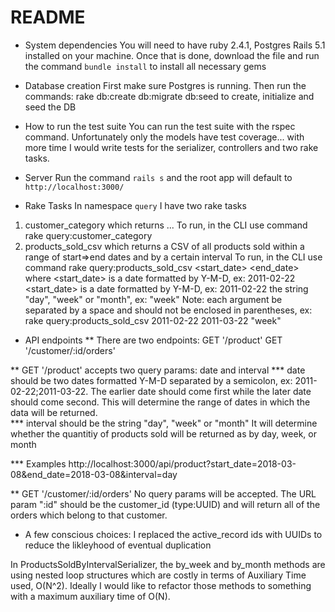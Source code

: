 # README


* System dependencies
You will need to have ruby 2.4.1, Postgres Rails 5.1 installed on your machine.  Once that is done, download the file and run the command `bundle install` to install all necessary gems

* Database creation
First make sure Postgres is running.  Then run the commands: rake db:create db:migrate db:seed to create, initialize and seed the DB

* How to run the test suite
You can run the test suite with the rspec command.  Unfortunately only the models have test coverage... with more time I would write tests for the serializer, controllers and two rake tasks.

* Server
Run the command `rails s` and the root app will default to `http://localhost:3000/`

* Rake Tasks
In namespace `query` I have two rake tasks
1. customer_category which returns ...
To run, in the CLI use command rake query:customer_category
2. products_sold_csv which returns a CSV of all products sold within a range of start=>end dates and by a certain interval
To run, in the CLI use command rake query:products_sold_csv <start_date> <end_date> <interval> where
<start_date> is a date formatted by Y-M-D, ex: 2011-02-22
<start_date> is a date formatted by Y-M-D, ex: 2011-02-22
<interval> the string "day", "week" or "month", ex: "week"
Note: each argument be separated by a space and should not be enclosed in parentheses, ex: rake query:products_sold_csv 2011-02-22 2011-03-22 "week"

* API endpoints
** There are two endpoints: 
GET '/product'
GET '/customer/:id/orders'

** GET '/product' accepts two query params: date and interval
*** date should be two dates formatted Y-M-D separated by a semicolon, ex: 2011-02-22;2011-03-22.  The earlier date should come first while the later date should come second. 
This will determine the range of dates in which the data will be returned.  
*** interval should be the string "day", "week" or "month" 
It will determine whether the quantitiy of products sold will be returned as by day, week, or month

*** Examples
http://localhost:3000/api/product?start_date=2018-03-08&end_date=2018-03-08&interval=day

** GET '/customer/:id/orders'
No query params will be accepted.  The URL param ":id" should be the customer_id (type:UUID) and will return all of the orders which belong to that customer.

* A few conscious choices: 
I replaced the active_record ids with UUIDs to reduce the likleyhood of eventual duplication

In ProductsSoldByIntervalSerializer, the by_week and by_month methods are using nested loop structures which are costly in terms of Auxiliary Time used, O(N^2).  Ideally I would like to refactor those methods to something with a maximum auxiliary time of O(N).

